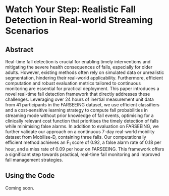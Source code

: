 # Watch Your Step: Realistic Fall Detection in Real-world Streaming Scenarios

## Abstract
Real-time fall detection is crucial for enabling timely interventions and mitigating the severe health consequences of falls, especially for older adults.  However, existing methods often rely on simulated data or unrealistic segmentation, hindering their real-world applicability.  Furthermore, efficient computation and robust evaluation metrics tailored to continuous monitoring are essential for practical deployment. This paper introduces a novel real-time fall detection framework that directly addresses these challenges. Leveraging over 24 hours of inertial measurement unit data from 41 participants in the FARSEEING dataset, we use efficient classifiers and a cost-sensitive learning strategy to compute fall probabilities in streaming mode without prior knowledge of fall events, optimising for a clinically relevant cost function that prioritises the timely detection of falls while minimising false alarms. In addition to evaluation on FARSEEING, we further validate our approach on a continuous 7-day real-world mobility dataset from Mobilise-D, containing three falls. Our computationally efficient method achieves an F$_1$ score of 0.92, a false alarm rate of 0.18 per hour, and a miss rate of 0.09 per hour on FARSEEING. This framework offers a significant step towards practical, real-time fall monitoring and improved fall management strategies.

## Using the Code
Coming soon.